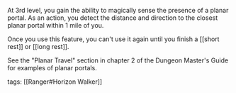 At 3rd level, you gain the ability to magically sense the presence of a planar portal. As an action, you detect the distance and direction to the closest planar portal within 1 mile of you.

Once you use this feature, you can't use it again until you finish a [[short rest]] or [[long rest]].

See the "Planar Travel" section in chapter 2 of the Dungeon Master's Guide for examples of planar portals.

tags: [[Ranger#Horizon Walker]]